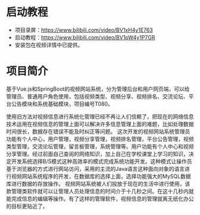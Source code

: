 # 启动教程

- 项目录屏：https://www.bilibili.com/video/BV1xH4y1E763
- 启动教程：https://www.bilibili.com/video/BV1pW4y1P7GR
- 安装包在视频详情中已提供。


# 项目简介
基于Vue.js和SpringBoot的视频网站系统，分为管理后台和用户网页端，可以给管理员、普通用户角色使用，包括视频类型、视频分享、视频排名、交流论坛、平台公告模块和系统基础模块，项目编号T080。

使用旧方法对视频信息进行系统化管理已经不再让人们信赖了，把现在的网络信息技术运用在视频信息的管理上面可以解决许多信息管理上面的难题，比如处理数据时间很长，数据存在错误不能及时纠正等问题。
这次开发的视频网站系统管理员功能有个人中心，用户管理，视频分享管理，视频排名管理，平台公告管理，视频类型管理，交流论坛管理，留言板管理，系统管理等。用户功能有个人中心和视频分享管理。经过前面自己查阅的网络知识，加上自己在学校课堂上学习的知识，决定开发系统选择B/S模式这种高效率的模式完成系统功能开发。这种模式让操作员基于浏览器的方式进行网站访问，采用的主流的Java语言这种面向对象的语言进行视频网站系统程序的开发，在数据库的选择上面，选择功能强大的MySQL数据库进行数据的存放操作。
视频网站系统被人们投放于现在的生活中进行使用，该款管理类软件就可以让管理人员处理信息的时间介于十几秒之间。在这十几秒内就能完成信息的编辑等操作。有了这样的管理软件，视频信息的管理就离无纸化办公的目标更贴近了。
